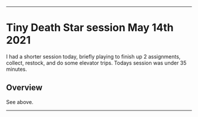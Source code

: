 
***

# Tiny Death Star session May 14th 2021

I had a shorter session today, briefly playing to finish up 2 assignments, collect, restock, and do some elevator trips. Todays session was under 35 minutes.

## Overview

See above.

***

